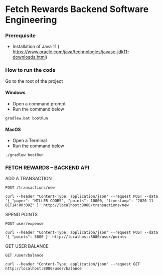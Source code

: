 # Fetch Rewards Backend Software Engineering

### Prerequisite

- Installation of Java 11 ( https://www.oracle.com/java/technologies/javase-jdk11-downloads.html)

### How to run the code

Go to the root of the project

#### Windows

- Open a command prompt
- Run the command below

```
gradlew.bat bootRun
```

#### MacOS

- Open a Terminal
- Run the command below

```
./gradlew bootRun
```

### FETCH REWARDS – BACKEND API

ADD A TRANSACTION

`POST /transactions/new`

```
curl --header "Content-Type: application/json" --request POST --data '{ "payer": "MILLER COORS", "points": 10000, "timestamp": "2020-11-01T14:00:00Z" }' http://localhost:8080/transactions/new
```

SPEND POINTS

`POST user/expense`

```
curl --header "Content-Type: application/json" --request POST --data '{ "points": 5000 }' http://localhost:8080/user/points
```

GET USER BALANCE

`GET /user/balance`

```
curl --header "Content-Type: application/json" --request GET http://localhost:8080/user/balance
```



